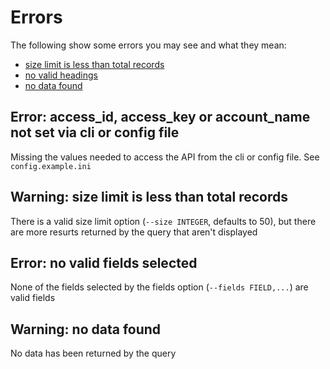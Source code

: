 # Errors

The following show some errors you may see and what they mean:

<!--ts-->
* [size limit is less than total records](#warning-size-limit-is-less-than-total-records)
* [no valid headings](#warning-no-valid-headings)
* [no data found](#warning-no-data-found)
<!--te-->

## Error: access_id, access_key or account_name not set via cli or config file

Missing the values needed to access the API from the cli or config file.
See `config.example.ini`

## Warning: size limit is less than total records

There is a valid size limit option (`--size INTEGER`, defaults to 50),
but there are more resurts returned by the query that aren't displayed

## Error: no valid fields selected

None of the fields selected by the fields option (`--fields FIELD,...`)
are valid fields

## Warning: no data found

No data has been returned by the query
